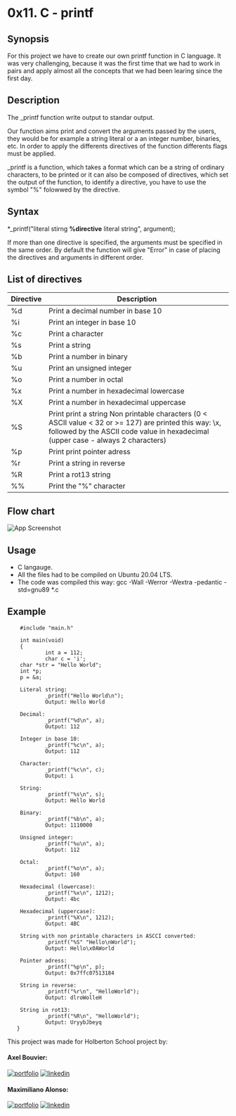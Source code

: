 # **0x11. C - printf**

## Synopsis

For this project we have to create our own printf function in C language. It was very challenging, because it was the first time that we had to work in pairs and apply almost all the concepts that we had been learing since the first day.

## Description

The _printf function write output to standar output.

Our function aims print and convert the arguments passed by the users, they would be for example a string literal or a an integer number, binaries, etc. 
In order to apply the differents directives of the function differents flags must be applied. 

_printf is a function, which takes a format which can be a string of ordinary characters, to be printed or it can also be composed of directives, which set the output of the function, to identify a directive, you have to use the symbol "%" folowwed by the directive.

## Syntax 

*_printf("literal stirng **%directive** literal string", argument);
                         
If more than one directive is specified, the arguments must be specified in the same order. By default the function will give "Error" in case of placing the directives and arguments in different order.

## List of directives

| **Directive** | **Description** |
| ------------- | ------------- |
| %d | Print a decimal number in base 10 |
| %i | Print an integer in base 10 |
| %c | Print a character |
| %s | Print a string |
| %b | Print a number in binary |
| %u | Print an unsigned integer |
| %o | Print a number in octal |
| %x | Print a number in hexadecimal lowercase |
| %X | Print a number in hexadecimal uppercase |
| %S | Print print a string Non printable characters (0 < ASCII value < 32 or >= 127) are printed this way: \x, followed by the ASCII code value in hexadecimal (upper case - always 2 characters) |
| %p | Print print pointer adress |
| %r | Print a string in reverse |
| %R | Print a rot13 string |
| %% | Print the "%" character |

## Flow chart

![App Screenshot](https://i.postimg.cc/76938Lbr/Untitled-Diagram-3.jpg)

## Usage
* C langauge.
* All the files had to be compiled on Ubuntu 20.04 LTS.
* The code was compiled this way: gcc -Wall -Werror -Wextra -pedantic -std=gnu89 *.c

## Example

        #include "main.h"

        int main(void)
        {
                int a = 112;
                char c = 'i';
		char *str = "Hello World";
		int *p;
		p = &a;

        Literal string:
                _printf("Hello World\n");
                Output: Hello World

        Decimal:
                _printf("%d\n", a);
                Output: 112
        
        Integer in base 10:
                _printf("%c\n", a);
                Output: 112
	
        Character:
                _printf("%c\n", c);
                Output: i
        
        String:
                _printf("%s\n", s);
                Output: Hello World
        
        Binary:
                _printf("%b\n", a);
                Output: 1110000
        
        Unsigned integer:
                _printf("%u\n", a);
                Output: 112

        Octal:
                _printf("%o\n", a);
                Output: 160
        
        Hexadecimal (lowercase):
                _printf("%x\n", 1212);
                Output: 4bc
        
        Hexadecimal (uppercase):
                _printf("%X\n", 1212);
                Output: 4BC

        String with non printable characters in ASCCI converted:
                _printf("%S" "Hello\nWorld");
                Output: Hello\x0AWorld
	
        Pointer adress:
                _printf("%p\n", p);
                Output: 0x7ffc07513184
        
        String in reverse:
                _printf("%r\n", "HelloWorld");
                Output: dlroWolleH

        String in rot13:
                _printf("%R\n", "HelloWorld");
                Output: UryybJbeyq
       }

This project was made for Holberton School project by:

#### Axel Bouvier:
[![portfolio](https://img.shields.io/badge/my_portfolio-000?style=for-the-badge&logo=ko-fi&logoColor=white)](https://github.com/AxelBouvierM)
[![linkedin](https://img.shields.io/badge/linkedin-0A66C2?style=for-the-badge&logo=linkedin&logoColor=white)](https://www.linkedin.com/in/axel-bouvier-172b76214/)

#### Maximiliano Alonso:
[![portfolio](https://img.shields.io/badge/my_portfolio-000?style=for-the-badge&logo=ko-fi&logoColor=white)](https://github.com/MaxiHBTN)
[![linkedin](https://img.shields.io/badge/linkedin-0A66C2?style=for-the-badge&logo=linkedin&logoColor=white)](https://www.linkedin.com/in/maximiliano-alonso-262b05123)


